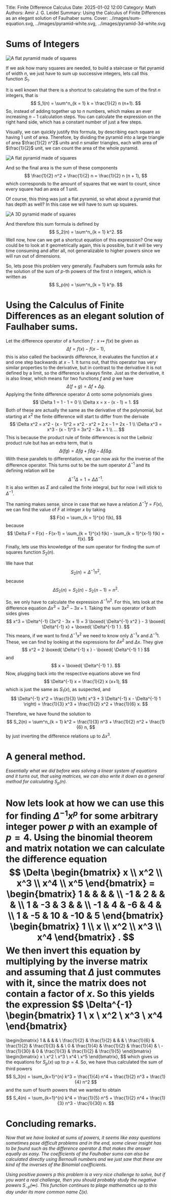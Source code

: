 Title: Finite Difference Calculus
Date: 2025-01-02 12:00
Category: Math
Authors: Amir J. G. Leidel
Summary: Using the Calculus of Finite Differences as an elegant solution of Faulhaber sums.
Cover: ../images/sum-equation.svg, ../images/pyramid-white.svg, ../images/pyramid-3d-white.svg

# Sums of Integers

![A flat pyramid made of squares](../images/pyramid-white.svg 'A flat pyramid made of squares')

If we ask how many squares are needed, to build a staircase or flat pyramid of width $n$, we just have to sum up successive integers, lets call this function $S_1$.

It is well known that there is a shortcut to calculating the sum of the first $n$ integers, that is
$$
	S_1(n) = \sum^n_{k = 1} k = \frac{1}{2} n (n+1).
$$
So, instead of adding together up to $n$ numbers, which makes an ever increasing $n-1$ calculation steps. You can calculate the expression on the right hand side, which has a constant number of just a few steps. 

Visually, we can quickly justify this formula, by describing each square as having $1$ unit of area. Therefore,  by dividing the pyramid into a large triangle of area $\frac{1}{2} n^2$ units and $n$ smaller triangles, each with area of $\frac{1}{2}$ unit, we can count the area of the whole pyramid.

![A flat pyramid made of squares](../images/pyramid-decomposed-white.svg 'A flat pyramid made of squares')

And so the final area is the sum of these components
$$
	\frac{1}{2} n^2 + \frac{1}{2} n = \frac{1}{2} n (n + 1),
$$
which corresponds to the amount of squares that we want to count, since every square had an area of $1$ unit.

Of course, this thing was just a flat pyramid, so what about a pyramid that has depth as well? In this case we will have to sum up squares.

![A 3D pyramid made of squares](../images/pyramid-3d-white.svg 'A 3D pyramid made of squares')

And therefore this sum formula is defined by
$$
	S_2(n) = \sum^n_{k = 1} k^2.
$$
Well now, how can we get a shortcut equation of this expression? One way could be to look at it geometrically again, this is possible, but it will be very time consuming and after all, not generalizable to higher powers since we will run out of dimensions.

So, lets pose this problem very generally. Faulhabers sum formula asks for the solution of the sum of $p$-th powers of the first $n$ integers, which is written as 
$$
	S_p(n) = \sum^n_{k = 1} k^p.
$$

# Using the Calculus of Finite Differences as an elegant solution of Faulhaber sums.

Let the difference operator of a function $f: x \mapsto f(x)$ be given as
$$
	\Delta f = f(x) - f(x-1),
$$
this is also called the backwards difference, it evaluates the function at $x$ and one step backwards at $x-1$. It turns out, that this operator has very similar properties to the derivative, but in contrast to the derivative it is not defined by a limit, so the difference is always finite. Just as the derivative, it is also linear, which means for two functions $f$ and $g$ we have
$$
	\Delta (f + g) = \Delta f + \Delta g.
$$
Applying the finite difference operator $\Delta$ onto some polynomials gives
$$
	\Delta 1 = 1 - 1 = 0 \\
	\Delta x = x - (x - 1) = 1.
$$
Both of these are actually the same as the derivative of the polynomial, but starting at $x^2$ the finite difference will start to differ from the derivate
$$
	\Delta x^2 = x^2 - (x - 1)^2 = x^2 - x^2 + 2 x - 1 = 2x - 1 \\
	\Delta x^3 = x^3 - (x - 1)^3 = 3x^2 - 3x + 1 \\
	...
$$
This is because the product rule of finite differences is not the Leibniz product rule but has an extra term, that is
$$
	\Delta (f g) = \Delta f g + f \Delta g - \Delta f \Delta g.
$$
With these parallels to differentiation, we can now ask for the inverse of the difference operator.
This turns out to be the sum operator $\Delta^{-1}$ and its defining relation will be 
$$
	\Delta^{-1} \Delta = 1 = \Delta \Delta^{-1}.
$$ 
It is also written as $\Sigma$ and called the finite integral, but for now I will stick to $\Delta^{-1}$.

The naming makes sense, since in case that we have a relation $\Delta^{-1} f = F(x)$, we can find the value of $F$ at integer $x$ by taking 
$$
	F(x) = \sum_{k = 1}^{x} f(k),
$$
because
$$
	\Delta F = F(x) - F(x-1) = \sum_{k = 1}^{x} f(k) - \sum_{k = 1}^{x-1} f(k) = f(x).
$$
Finally, lets use this knowledge of the sum operator for finding the sum of squares function $S_2(n)$. 

We have that
$$
	S_2(n) = \Delta^{-1} n^2, 
$$
because 
$$
	\Delta S_2(n) = S_2(n) - S_2(n-1) = n^2.
$$

So, we only have to calculate the expression $\Delta^{-1} n^2$. For this, lets look at the difference equation $\Delta x^3 = 3x^2 - 3x + 1$. Taking the sum operator of both sides gives
$$
	x^3 = \Delta^{-1} (3x^2 - 3x + 1) = 3 \boxed{ \Delta^{-1} x^2 } - 3 \boxed{ \Delta^{-1} x} + \boxed{ \Delta^{-1} 1 }.
$$
This means, if we want to find $\Delta^{-1} x^2$ we need to know only $\Delta^{-1} x$ and $\Delta^{-1} 1$. These, we can find by looking at the expressions for $\Delta x^2$ and $\Delta x$. They give
$$
	x^2 = 2 \boxed{ \Delta^{-1} x } - \boxed{ \Delta^{-1} 1 }
$$
and
$$
	x = \boxed{ \Delta^{-1} 1 }.
$$
Now, plugging back into the respective equations above we find
$$
	\Delta^{-1} x = \frac{1}{2} x (x+1),
$$
which is just the same as $S_1(x)$, as suspected, and
$$
	\Delta^{-1} x^2 = \frac{1}{3} \left( x^3 + 3 \Delta^{-1} x - \Delta^{-1} 1 \right) = \frac{1}{3} x^3 + \frac{1}{2} x^2 + \frac{1}{6} x.
$$

Therefore, we have found the solution to 
$$
	S_2(n) = \sum^n_{k = 1} k^2 = \frac{1}{3} n^3 + \frac{1}{2} n^2 + \frac{1}{6} n,
$$
by just inverting the difference relations up to $\Delta x^{3}$. 

# A general method.

_Essentially what we did before was solving a linear system of equations and it turns out, that using matrices, we can also write it down as a general method for calculating $S_p(n)$._

Now lets look at how we can use this for finding $\Delta^{-1} x^p$ for some arbitrary integer power $p$ with an example of $p = 4$. Using the binomial theorem and matrix notation we can calculate the difference equation 
$$
\Delta 
\begin{bmatrix}
	x \\
	x^2 \\
	x^3 \\
	x^4 \\
	x^5
\end{bmatrix} = 
\begin{bmatrix}
1 &  &   &   & \\
-1 & 2 &  &   & \\
1 & -3 & 3 &  & \\
-1 & 4 & -6 & 4 &   \\
1 & -5 & 10 & -10 & 5 
\end{bmatrix}
\begin{bmatrix}
	1 \\
	x \\
	x^2 \\
	x^3 \\
	x^4
\end{bmatrix} .
$$
We then invert this equation by multiplying by the inverse matrix and assuming that $\Delta$ just commutes with it, since the matrix does not contain a factor of $x$. So this yields the expression
$$
\Delta^{-1}
\begin{bmatrix}
	1 \\
	x \\
	x^2 \\
	x^3 \\
	x^4
\end{bmatrix}
=
\begin{bmatrix}
1 &  &   &   & \\
\frac{1}{2} & \frac{1}{2} &  &   & \\
\frac{1}{6} & \frac{1}{2} & \frac{1}{3} &  & \\
0 & \frac{1}{4} & \frac{1}{2} & \frac{1}{4} &   \\
-\frac{1}{30} & 0 & \frac{1}{3} & \frac{1}{2} & \frac{1}{5} 
\end{bmatrix}
\begin{bmatrix}
	x \\
	x^2 \\
	x^3 \\
	x^4 \\
	x^5
\end{bmatrix},
$$
which gives us the equations for $S_p(x)$ up to $p=4$. So, we have thus calculated the sum of third powers
$$
	S_3(n) = \sum_{k=1}^{n} k^3 = \frac{1}{4} n^4 + \frac{1}{2} n^3 + \frac{1}{4} n^2
$$
and the sum of fourth powers that we wanted to obtain
$$
	S_4(n) = \sum_{k=1}^{n} k^4 = \frac{1}{5} n^5 + \frac{1}{2} n^4 + \frac{1}{3} n^3 - \frac{1}{30} n.
$$

# Concluding remarks.

_Now that we have looked at sums of powers, it seems like easy questions sometimes pose difficult problems and in the end, some clever insight has to be found such as the difference operator $\Delta$ that makes the answer equally as easy. The coefficients of the Faulhaber sums can also be calculated directly using Bernoulli numbers and we just saw that these are kind of the inverses of the Binomial coefficients._

_Using positive powers $p$ this problem is a very nice challenge to solve, but if you want a real challenge, then you should probably study the negative powers $S_{-p}(\infty)$. This function continues to plage mathematics up to this day under its more common name $\zeta(x)$._
